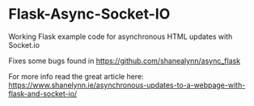 # Flask-Async-Socket-IO
Working Flask example code for asynchronous HTML updates with Socket.io

Fixes some bugs found in https://github.com/shanealynn/async_flask

For more info read the great article here: https://www.shanelynn.ie/asynchronous-updates-to-a-webpage-with-flask-and-socket-io/ 
